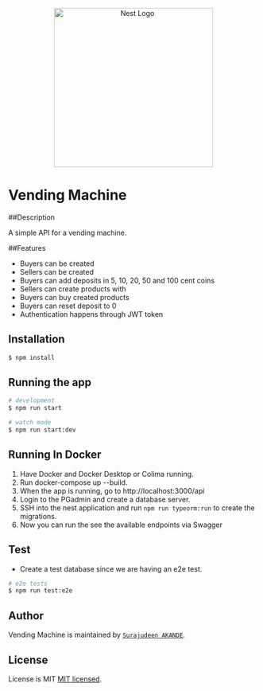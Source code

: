 <p align="center">
  <a href="http://nestjs.com/" target="blank"><img src="https://nestjs.com/img/logo_text.svg" width="320" alt="Nest Logo" /></a>
</p>

# Vending Machine

##Description

A simple API for a vending machine.

##Features
* Buyers can be created 
* Sellers can be created
* Buyers can add deposits in  5, 10, 20, 50 and 100 cent coins
* Sellers can create products with
* Buyers can buy created products 
* Buyers can reset deposit to 0
* Authentication happens through JWT token

## Installation

```bash
$ npm install
```

## Running the app

```bash
# development
$ npm run start

# watch mode
$ npm run start:dev
```

## Running In Docker
1. Have Docker and Docker Desktop or Colima running.
2. Run docker-compose up --build.
3. When the app is running, go to http://localhost:3000/api
4. Login to the PGadmin and create a database server.
5. SSH into the nest application and run ```npm run typeorm:run``` to create the migrations.
6. Now you can run the see the available endpoints via Swagger

## Test

* Create a test database since we are having an e2e test.

```bash
# e2e tests
$ npm run test:e2e
```

## Author

Vending Machine is maintained by [`Surajudeen AKANDE`](mailto:sirolad@gmail.com).

## License

License is MIT [MIT licensed](LICENSE).
